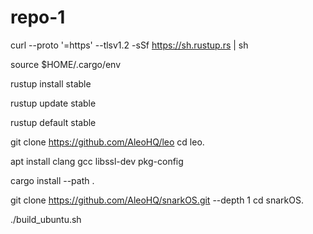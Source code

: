 # repo-1
curl --proto '=https' --tlsv1.2 -sSf https://sh.rustup.rs | sh

source $HOME/.cargo/env

rustup install stable

rustup update stable

rustup default stable

git clone https://github.com/AleoHQ/leo
cd leo.

apt install clang gcc libssl-dev pkg-config

cargo install --path .

git clone https://github.com/AleoHQ/snarkOS.git --depth 1
cd snarkOS.

./build_ubuntu.sh
